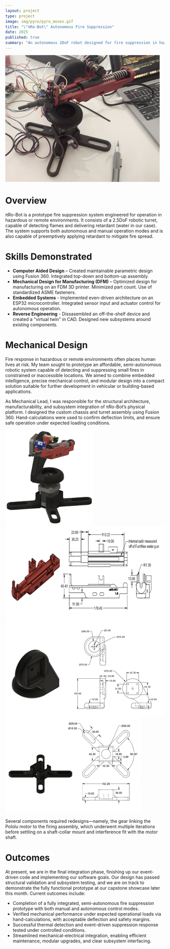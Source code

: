 ```yaml
---
layout: project
type: project
image: img/pyro/pyro_moves.gif
title: "\"πRo-Bot\" Autonomous Fire Suppression"
date: 2025
published: true
summary: "An autonomous 2DoF robot designed for fire suppression in hazardous environments, featuring both manual and automatic control."
---
```


<div class="text-center">
  <img class="img-fluid" src="../img/pyro/Pyro_Final.png" alt="Gun platform drawing" style="height: 400px;">
</div>

# Overview

πRo-Bot is a prototype fire suppression system engineered for operation in hazardous or remote environments. It consists of a 2.5DoF robotic turret, capable of detecting flames and delivering retardant (water in our case). The system supports both autonomous and manual operation modes and is also capable of preemptively applying retardant to mitigate fire spread.

# Skills Demonstrated
- **Computer Aided Design** – Created maintainable parametric design using Fusion 360. Integrated top-down and bottom-up assembly.
- **Mechanical Design for Manufacturing (DFM)** – Optimized design for manufacturing on an FDM 3D printer. Minimized part count. Use of standardized ASME fasteners.
- **Embedded Systems** - Implemented even-driven architecture on an ESP32 microcontroller. Integrated sensor input and actuator control for autonomous operation.
- **Reverse Engineering** - Dissasembled an off-the-shelf device and created a "virtual twin" in CAD. Designed new subsystems around existing components.

# Mechanical Design
Fire response in hazardous or remote environments often places human lives at risk. My team sought to prototype an affordable, semi-autonomous robotic system capable of detecting and suppressing small fires in constrained or inaccessible locations. We aimed to combine embedded intelligence, precise mechanical control, and modular design into a compact solution suitable for further development in vehicular or building-based applications. 

As Mechanical Lead, I was responsible for the structural architecture, manufacturability, and subsystem integration of πRo-Bot’s physical platform. I designed the custom chassis and turret assembly using Fusion 360. Hand-calculations were used to confirm deflection limits, and ensure safe operation under expected loading conditions.

<div class="d-grid" style="grid-template-columns: 1fr 1fr; gap: 10px;">
  <div class="d-flex justify-content-center align-items-start">
    <img class="img-fluid" src="../img/pyro/final_design.png" alt="Final design plan" style="height: 300px; object-fit: contain;">
  </div>
  <div class="text-center">
    <img class="img-fluid" src="../img/pyro/platform_drawing.png" alt="Gun platform drawing" style="height: 300px;">
  </div>
  <div class="text-center">
    <img class="img-fluid" src="../img/pyro/arm_drawing.png" alt="Armature (wrist, waist) drawing" style="height: 300px;">
  </div>
  <div class="text-center">
    <img class="img-fluid" src="../img/pyro/base_drawing.png" alt="Base" style="height: 300px;">
  </div>
</div>



Several components required redesigns—namely, the gear linking the Pololu motor to the firing assembly, which underwent multiple iterations before settling on a shaft-collar mount and interference fit with the motor shaft.

# Outcomes

At present, we are in the final integration phase, finishing up our event-driven code and implementing our software goals. Our design has passed structural validation and subsystem testing, and we are on track to demonstrate the fully functional prototype at our capstone showcase later this month. Current outcomes include:

- Completion of a fully integrated, semi-autonomous fire suppression prototype with both manual and autonomous control modes.
- Verified mechanical performance under expected operational loads via hand-calculations, with acceptable deflection and safety margins.
- Successful thermal detection and event-driven suppression response tested under controlled conditions.
- Streamlined mechanical-electrical integration, enabling efficient maintenance, modular upgrades, and clear subsystem interfacing.
